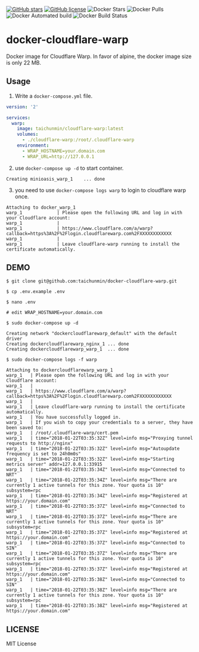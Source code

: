 [![GitHub stars](https://img.shields.io/github/stars/taichunmin/docker-cloudflare-warp.svg)](https://github.com/taichunmin/docker-cloudflare-warp/stargazers)
[![GitHub license](https://img.shields.io/github/license/taichunmin/docker-cloudflare-warp.svg)](https://github.com/taichunmin/docker-cloudflare-warp/blob/master/LICENSE)
![Docker Stars](https://img.shields.io/docker/stars/taichunmin/cloudflare-warp.svg)
![Docker Pulls](https://img.shields.io/docker/pulls/taichunmin/cloudflare-warp.svg)
![Docker Automated build](https://img.shields.io/docker/automated/taichunmin/cloudflare-warp.svg)
![Docker Build Status](https://img.shields.io/docker/build/taichunmin/cloudflare-warp.svg)

# docker-cloudflare-warp

Docker image for Cloudflare Warp. In favor of alpine, the docker image size is only 22 MB.

## Usage

1. Write a `docker-compose.yml` file.
  ```yml
  version: '2'

  services:
    warp:
      image: taichunmin/cloudflare-warp:latest
      volumes:
        - ./cloudflare-warp:/root/.cloudflare-warp
      environment:
        - WRAP_HOSTNAME=your.domain.com
        - WRAP_URL=http://127.0.0.1
  ```
2. use `docker-compose up -d` to start container.
  ```shell
  Creating minioasis_warp_1    ... done
  ```
3. you need to use `docker-compose logs warp` to login to cloudflare warp once.
  ```shell
  Attaching to docker_warp_1
  warp_1             | Please open the following URL and log in with your Cloudflare account:
  warp_1             |
  warp_1             | https://www.cloudflare.com/a/warp?callback=https%3A%2F%2Flogin.cloudflarewarp.com%2FXXXXXXXXXXXX
  warp_1             |
  warp_1             | Leave cloudflare-warp running to install the certificate automatically.
  ```

## DEMO

```shell
$ git clone git@github.com:taichunmin/docker-cloudflare-warp.git

$ cp .env.example .env

$ nano .env

# edit WRAP_HOSTNAME=your.domain.com

$ sudo docker-compose up -d

Creating network "dockercloudflarewarp_default" with the default driver
Creating dockercloudflarewarp_nginx_1 ... done
Creating dockercloudflarewarp_warp_1  ... done

$ sudo docker-compose logs -f warp

Attaching to dockercloudflarewarp_warp_1
warp_1   | Please open the following URL and log in with your Cloudflare account:
warp_1   |
warp_1   | https://www.cloudflare.com/a/warp?callback=https%3A%2F%2Flogin.cloudflarewarp.com%2FXXXXXXXXXXXX
warp_1   |
warp_1   | Leave cloudflare-warp running to install the certificate automatically.
warp_1   | You have successfully logged in.
warp_1   | If you wish to copy your credentials to a server, they have been saved to:
warp_1   | /root/.cloudflare-warp/cert.pem
warp_1   | time="2018-01-22T03:35:32Z" level=info msg="Proxying tunnel requests to http://nginx"
warp_1   | time="2018-01-22T03:35:32Z" level=info msg="Autoupdate frequency is set to 24h0m0s"
warp_1   | time="2018-01-22T03:35:32Z" level=info msg="Starting metrics server" addr=127.0.0.1:33915
warp_1   | time="2018-01-22T03:35:34Z" level=info msg="Connected to NRT"
warp_1   | time="2018-01-22T03:35:34Z" level=info msg="There are currently 1 active tunnels for this zone. Your quota is 10" subsystem=rpc
warp_1   | time="2018-01-22T03:35:34Z" level=info msg="Registered at https://your.domain.com"
warp_1   | time="2018-01-22T03:35:37Z" level=info msg="Connected to NRT"
warp_1   | time="2018-01-22T03:35:37Z" level=info msg="There are currently 1 active tunnels for this zone. Your quota is 10" subsystem=rpc
warp_1   | time="2018-01-22T03:35:37Z" level=info msg="Registered at https://your.domain.com"
warp_1   | time="2018-01-22T03:35:37Z" level=info msg="Connected to SIN"
warp_1   | time="2018-01-22T03:35:37Z" level=info msg="There are currently 1 active tunnels for this zone. Your quota is 10" subsystem=rpc
warp_1   | time="2018-01-22T03:35:37Z" level=info msg="Registered at https://your.domain.com"
warp_1   | time="2018-01-22T03:35:38Z" level=info msg="Connected to SIN"
warp_1   | time="2018-01-22T03:35:38Z" level=info msg="There are currently 1 active tunnels for this zone. Your quota is 10" subsystem=rpc
warp_1   | time="2018-01-22T03:35:38Z" level=info msg="Registered at https://your.domain.com"
```

## LICENSE

MIT License